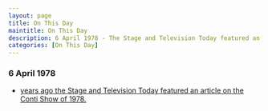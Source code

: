```yaml
---
layout: page
title: On This Day
maintitle: On This Day
description: 6 April 1978 - The Stage and Television Today featured an article on the Conti Show of 1978.
categories: [On This Day]
---
```


### 6 April 1978
* [<span id="age"></span> years ago the Stage and Television Today featured an article on the Conti Show of 1978.](/the%20stage%20and%20television%20today/1978/04/06/the-stage-and-television-today.html)

<!-- Script for calculating number of years ago -->
<script>
var dob = '19780406';
var year = Number(dob.substr(0, 4));
var month = Number(dob.substr(4, 2)) - 1;
var day = Number(dob.substr(6, 2));
var today = new Date();
var age = today.getFullYear() - year;
if (today.getMonth() < month || (today.getMonth() == month && today.getDate() < day)) {
  age--;
}
document.getElementById("age").innerHTML=age;
</script>

